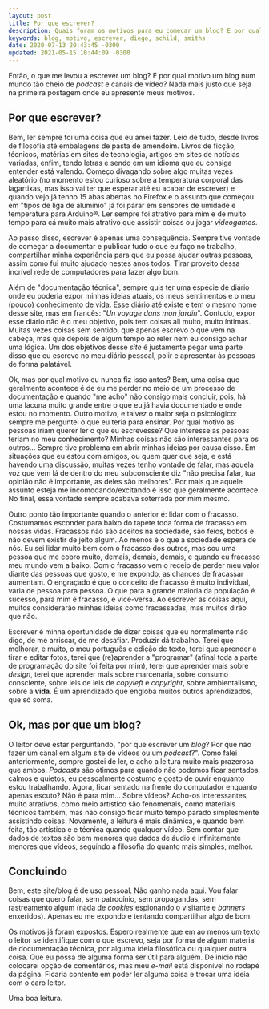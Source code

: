 ```yaml
---
layout: post
title: Por que escrever?
description: Quais foram os motivos para eu começar um blog? E por qual motivo um blog?
keywords: blog, motivo, escrever, diego, schild, smiths
date: 2020-07-13 20:43:45 -0300
updated: 2021-05-15 10:44:09 -0300
---
```


Então, o que me levou a escrever um blog? E por qual motivo um blog num mundo tão cheio de *podcast* e canais de vídeo? Nada mais justo que seja na primeira postagem onde eu apresente meus motivos.

## Por que escrever?

Bem, ler sempre foi uma coisa que eu amei fazer.  Leio de tudo, desde livros de filosofia até embalagens de pasta de amendoim. Livros de ficção, técnicos, matérias em sites de tecnologia, artigos em sites de notícias variadas, enfim, tendo letras e sendo em um idioma que eu consiga entender está valendo. Começo divagando sobre algo muitas vezes aleatório (no momento estou curioso sobre a temperatura corporal das lagartixas, mas isso vai ter que esperar até eu acabar de escrever) e quando vejo já tenho 15 abas abertas no Firefox e o assunto que começou em "tipos de liga de alumínio" já foi parar em sensores de umidade e temperatura para Arduino®. Ler sempre foi atrativo para mim e de muito tempo para cá muito mais atrativo que assistir coisas ou jogar *videogames*.

Ao passo disso, escrever é apenas uma consequência. Sempre tive vontade de começar a documentar e publicar tudo o que eu faço no trabalho, compartilhar minha experiência para que eu possa ajudar outras pessoas, assim como fui muito ajudado nestes anos todos. Tirar proveito dessa incrível rede de computadores para fazer algo bom.

Além de "documentação técnica", sempre quis ter uma espécie de diário onde eu poderia expor minhas ideias atuais, os meus sentimentos e o meu (pouco) conhecimento de vida. Esse diário até existe e tem o mesmo nome desse site, mas em francês: "*Un voyage dans mon jardin*". Contudo, expor esse diário não é o meu objetivo, pois tem coisas ali muito, muito íntimas. Muitas vezes coisas sem sentido, que apenas escrevo o que vem na cabeça, mas que depois de algum tempo ao reler nem eu consigo achar uma lógica. Um dos objetivos desse *site* é justamente pegar uma parte disso que eu escrevo no meu diário pessoal, polir e apresentar às pessoas de forma palatável.

Ok, mas por qual motivo eu nunca fiz isso antes? Bem, uma coisa que geralmente acontece é de eu me perder no meio de um processo de documentação e quando "me acho" não consigo mais concluir, pois, há uma lacuna muito grande entre o que eu já havia documentado e onde estou no momento. Outro motivo, e talvez o maior seja o psicológico: sempre me perguntei o que eu teria para ensinar. Por qual motivo as pessoas iriam querer ler o que eu escrevesse? Que interesse as pessoas teriam no meu conhecimento? Minhas coisas não são interessantes para os outros... Sempre tive problema em abrir minhas ideias por causa disso. Em situações que eu estou com amigos, ou quem quer que seja, e está havendo uma discussão, muitas vezes tenho vontade de falar, mas aquela voz que vem lá de dentro do meu subconsciente diz "não precisa falar, tua opinião não é importante, as deles são melhores". Por mais que aquele assunto esteja me incomodando/excitando é isso que geralmente acontece. No final, essa vontade sempre acabava soterrada por mim mesmo.

Outro ponto tão importante quando o anterior é: lidar com o fracasso. Costumamos esconder para baixo do tapete toda forma de fracasso em nossas vidas. Fracassos não são aceitos na sociedade, são feios, bobos e não devem existir de jeito algum. Ao menos é o que a sociedade espera de nós. Eu sei lidar muito bem com o fracasso dos outros, mas sou uma pessoa que me cobro muito, demais, demais, demais, e quando eu fracasso meu mundo vem a baixo. Com o fracasso vem o receio de perder meu valor diante das pessoas que gosto, e me expondo, as chances de fracassar aumentam. O engraçado é que o conceito de fracasso é muito individual, varia de pessoa para pessoa. O que para a grande maioria da população é sucesso, para mim é fracasso, e vice-versa. Ao escrever as coisas aqui, muitos considerarão minhas ideias como fracassadas, mas muitos dirão que não.

Escrever é minha oportunidade de dizer coisas que eu normalmente não digo, de me arriscar, de me desafiar. Produzir dá trabalho. Terei que melhorar, e muito, o meu português e edição de texto, terei que aprender a tirar e editar fotos, terei que (re)aprender a "programar" (afinal toda a parte de programação do site foi feita por mim), terei que aprender mais sobre *design*, terei que aprender mais sobre marcenaria, sobre consumo consciente, sobre leis de leis de *copyleft* e *copyright*, sobre ambientalismo, sobre a **vida**. É um aprendizado que engloba muitos outros aprendizados, que só soma.

## Ok, mas por que um blog?

O leitor deve estar perguntando, "por que escrever um *blog*? Por que não fazer um canal em algum site de vídeos ou um *podcast*?". Como falei anteriormente, sempre gostei de ler, e acho a leitura muito mais prazerosa que ambos. *Podcasts* são ótimos para quando não podemos ficar sentados, calmos e quietos, eu pessoalmente costumo e gosto de ouvir enquanto estou trabalhando. Agora, ficar sentado na frente do computador enquanto apenas escuto? Não é para mim... Sobre vídeos? Acho-os interessantes, muito atrativos, como meio artístico são fenomenais, como materiais técnicos também, mas não consigo ficar muito tempo parado simplesmente assistindo coisas. Novamente, a leitura é mais dinâmica, e quando bem feita, tão artística e e técnica quando qualquer vídeo. Sem contar que dados de textos são bem menores que dados de áudio e infinitamente menores que vídeos, seguindo a filosofia do quanto mais simples, melhor.

## Concluindo

Bem, este site/blog é de uso pessoal. Não ganho nada aqui. Vou falar coisas que quero falar, sem patrocínio, sem propagandas, sem rastreamento algum (nada de *cookies* espionando o visitante e *banners* enxeridos). Apenas eu me expondo e tentando compartilhar algo de bom.

Os motivos já foram expostos. Espero realmente que em ao menos um texto o leitor se identifique com o que escrevo, seja por forma de algum material de documentação técnica, por alguma ideia filosófica ou qualquer outra coisa. Que eu possa de alguma forma ser útil para alguém. De início não colocarei opção de comentários, mas meu *e-mail* está disponível no rodapé da página. Ficaria contente em poder ler alguma coisa e trocar uma ideia com o caro leitor.

Uma boa leitura.
